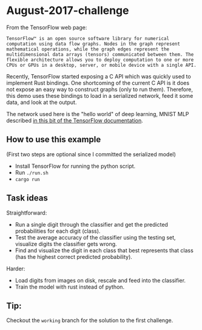 # August-2017-challenge

From the TensorFlow web page:

    TensorFlow™ is an open source software library for numerical computation using data flow graphs. Nodes in the graph represent mathematical operations, while the graph edges represent the multidimensional data arrays (tensors) communicated between them. The flexible architecture allows you to deploy computation to one or more CPUs or GPUs in a desktop, server, or mobile device with a single API.

Recently, TensorFlow started exposing a C API which was quickly used to implement Rust bindings.
One shortcoming of the current C API is it does not expose an easy way to construct graphs (only to
run them). Therefore, this demo uses these bindings to load in a serialized network, feed it some
data, and look at the output.

The network used here is the "hello world" of deep learning, MNIST MLP described [in this bit of the TensorFlow
documentation](https://www.tensorflow.org/get_started/mnist/beginners).

## How to use this example
(First two steps are optional since I committed the serialized model)
- Install TensorFlow for running the python script.
- Run `./run.sh`
- `cargo run`

## Task ideas

Straightforward:
- Run a single digit through the classifier and get the predicted probabilities for each digit
    (class).
- Test the average accuracy of the classifier using the testing set, visualize digits the classifier
    gets wrong.
- Find and visualize the digit in each class that best represents that class (has the highest
    correct predicted probability).

Harder:
- Load digits from images on disk, rescale and feed into the classifier.
- Train the model with rust instead of python.

## Tip:

Checkout the `working` branch for the solution to the first challenge.
